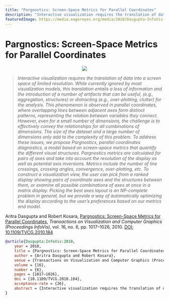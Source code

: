 ```yaml
---
title: "Pargnostics: Screen-Space Metrics for Parallel Coordinates"
description: "Interactive visualization requires the translation of data into a screen space of limited resolution. While currently ignored by most visualization models, this translation entails a loss of information and the introduction of a number of artifacts that can be useful, (e.g., aggregation, structures) or distracting (e.g., over-plotting, clutter) for the analysis. This phenomenon is observed in parallel coordinates, where overlapping lines between adjacent axes form distinct patterns, representing the relation between variables they connect. However, even for a small number of dimensions, the challenge is to effectively convey the relationships for all combinations of dimensions. The size of the dataset and a large number of dimensions only add to the complexity of this problem. To address these issues, we propose Pargnostics, parallel coordinates diagnostics, a model based on screen-space metrics that quantify the different visual structures. Pargnostics metrics are calculated for pairs of axes and take into account the resolution of the display as well as potential axis inversions. Metrics include the number of line crossings, crossing angles, convergence, over-plotting, etc. To construct a visualization view, the user can pick from a ranked display showing pairs of coordinate axes and the structures between them, or examine all possible combinations of axes at once in a matrix display. Picking the best axes layout is an NP-complete problem in general, but we provide a way of automatically optimizing the display according to the user’s preferences based on our metrics and model."
featuredImage: https://media.eagereyes.org/media/2010/Dasgupta-InfoVis-2010.png
---
```


# Pargnostics: Screen-Space Metrics for Parallel Coordinates

<p align="center"><img src="https://media.eagereyes.org/media/2010/Dasgupta-InfoVis-2010.png" /></p>

> _Interactive visualization requires the translation of data into a screen space of limited resolution. While currently ignored by most visualization models, this translation entails a loss of information and the introduction of a number of artifacts that can be useful, (e.g., aggregation, structures) or distracting (e.g., over-plotting, clutter) for the analysis. This phenomenon is observed in parallel coordinates, where overlapping lines between adjacent axes form distinct patterns, representing the relation between variables they connect. However, even for a small number of dimensions, the challenge is to effectively convey the relationships for all combinations of dimensions. The size of the dataset and a large number of dimensions only add to the complexity of this problem. To address these issues, we propose Pargnostics, parallel coordinates diagnostics, a model based on screen-space metrics that quantify the different visual structures. Pargnostics metrics are calculated for pairs of axes and take into account the resolution of the display as well as potential axis inversions. Metrics include the number of line crossings, crossing angles, convergence, over-plotting, etc. To construct a visualization view, the user can pick from a ranked display showing pairs of coordinate axes and the structures between them, or examine all possible combinations of axes at once in a matrix display. Picking the best axes layout is an NP-complete problem in general, but we provide a way of automatically optimizing the display according to the user’s preferences based on our metrics and model._

Aritra Dasgupta and Robert Kosara, <a href="https://media.eagereyes.org/papers/2010/Dasgupta-InfoVis-2010.pdf" target="_blank">Pargnostics: Screen-Space Metrics for Parallel Coordinates</a>, _Transactions on Visualization and Computer Graphics (Proceedings InfoVis)_, vol. 16, no. 6, pp. 1017–1026, 2010. <a href="https://dx.doi.org/10.1109/TVCG.2010.184" target="_new">DOI: 10.1109/TVCG.2010.184</a>


```bibtex
@article{Dasgupta:InfoVis:2010,
	year = 2010,
	title = {Pargnostics: Screen-Space Metrics for Parallel Coordinates},
	author = {Aritra Dasgupta and Robert Kosara},
	venue = {Transactions on Visualization and Computer Graphics (Proceedings InfoVis)},
	volume = {16},
	number = {6},
	pages = {1017–1026},
	doi = {10.1109/TVCG.2010.184},
	acceptance-rate = {26},
	abstract = {Interactive visualization requires the translation of data into a screen space of limited resolution. While currently ignored by most visualization models, this translation entails a loss of information and the introduction of a number of artifacts that can be useful, (e.g., aggregation, structures) or distracting (e.g., over-plotting, clutter) for the analysis. This phenomenon is observed in parallel coordinates, where overlapping lines between adjacent axes form distinct patterns, representing the relation between variables they connect. However, even for a small number of dimensions, the challenge is to effectively convey the relationships for all combinations of dimensions. The size of the dataset and a large number of dimensions only add to the complexity of this problem. To address these issues, we propose Pargnostics, parallel coordinates diagnostics, a model based on screen-space metrics that quantify the different visual structures. Pargnostics metrics are calculated for pairs of axes and take into account the resolution of the display as well as potential axis inversions. Metrics include the number of line crossings, crossing angles, convergence, over-plotting, etc. To construct a visualization view, the user can pick from a ranked display showing pairs of coordinate axes and the structures between them, or examine all possible combinations of axes at once in a matrix display. Picking the best axes layout is an NP-complete problem in general, but we provide a way of automatically optimizing the display according to the user’s preferences based on our metrics and model.},
}
```

